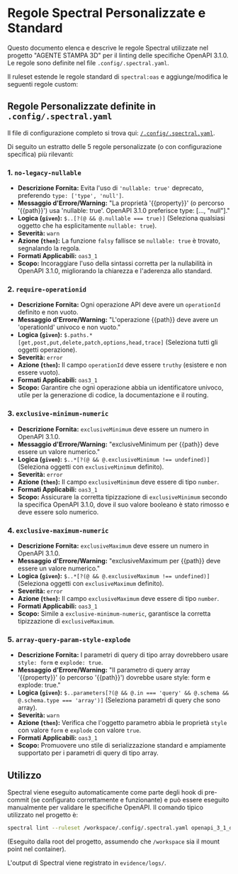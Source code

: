 # Regole Spectral Personalizzate e Standard

Questo documento elenca e descrive le regole Spectral utilizzate nel progetto "AGENTE STAMPA 3D" per il linting delle specifiche OpenAPI 3.1.0. Le regole sono definite nel file `.config/.spectral.yaml`.

Il ruleset estende le regole standard di `spectral:oas` e aggiunge/modifica le seguenti regole custom:

## Regole Personalizzate definite in `.config/.spectral.yaml`

Il file di configurazione completo si trova qui: [`/.config/.spectral.yaml`](../../.config/.spectral.yaml).

Di seguito un estratto delle 5 regole personalizzate (o con configurazione specifica) più rilevanti:

### 1. `no-legacy-nullable`

- **Descrizione Fornita:** Evita l'uso di `'nullable: true'` deprecato, preferendo `type: ['type', 'null']`.
- **Messaggio d'Errore/Warning:** "La proprietà '{{property}}' (o percorso '{{path}}') usa 'nullable: true'. OpenAPI 3.1.0 preferisce type: [..., \"null\"]."
- **Logica (`given`):** `$..[?(@ && @.nullable === true)]` (Seleziona qualsiasi oggetto che ha esplicitamente `nullable: true`).
- **Severità:** `warn`
- **Azione (`then`):** La funzione `falsy` fallisce se `nullable: true` è trovato, segnalando la regola.
- **Formati Applicabili:** `oas3_1`
- **Scopo:** Incoraggiare l'uso della sintassi corretta per la nullabilità in OpenAPI 3.1.0, migliorando la chiarezza e l'aderenza allo standard.

### 2. `require-operationid`

- **Descrizione Fornita:** Ogni operazione API deve avere un `operationId` definito e non vuoto.
- **Messaggio d'Errore/Warning:** "L'operazione {{path}} deve avere un 'operationId' univoco e non vuoto."
- **Logica (`given`):** `$.paths.*[get,post,put,delete,patch,options,head,trace]` (Seleziona tutti gli oggetti operazione).
- **Severità:** `error`
- **Azione (`then`):** Il campo `operationId` deve essere `truthy` (esistere e non essere vuoto).
- **Formati Applicabili:** `oas3_1`
- **Scopo:** Garantire che ogni operazione abbia un identificatore univoco, utile per la generazione di codice, la documentazione e il routing.

### 3. `exclusive-minimum-numeric`

- **Descrizione Fornita:** `exclusiveMinimum` deve essere un numero in OpenAPI 3.1.0.
- **Messaggio d'Errore/Warning:** "exclusiveMinimum per {{path}} deve essere un valore numerico."
- **Logica (`given`):** `$..*[?(@ && @.exclusiveMinimum !== undefined)]` (Seleziona oggetti con `exclusiveMinimum` definito).
- **Severità:** `error`
- **Azione (`then`):** Il campo `exclusiveMinimum` deve essere di tipo `number`.
- **Formati Applicabili:** `oas3_1`
- **Scopo:** Assicurare la corretta tipizzazione di `exclusiveMinimum` secondo la specifica OpenAPI 3.1.0, dove il suo valore booleano è stato rimosso e deve essere solo numerico.

### 4. `exclusive-maximum-numeric`

- **Descrizione Fornita:** `exclusiveMaximum` deve essere un numero in OpenAPI 3.1.0.
- **Messaggio d'Errore/Warning:** "exclusiveMaximum per {{path}} deve essere un valore numerico."
- **Logica (`given`):** `$..*[?(@ && @.exclusiveMaximum !== undefined)]` (Seleziona oggetti con `exclusiveMaximum` definito).
- **Severità:** `error`
- **Azione (`then`):** Il campo `exclusiveMaximum` deve essere di tipo `number`.
- **Formati Applicabili:** `oas3_1`
- **Scopo:** Simile a `exclusive-minimum-numeric`, garantisce la corretta tipizzazione di `exclusiveMaximum`.

### 5. `array-query-param-style-explode`

- **Descrizione Fornita:** I parametri di query di tipo array dovrebbero usare `style: form` e `explode: true`.
- **Messaggio d'Errore/Warning:** "Il parametro di query array '{{property}}' (o percorso '{{path}}') dovrebbe usare style: form e explode: true."
- **Logica (`given`):** `$..parameters[?(@ && @.in === 'query' && @.schema && @.schema.type === 'array')]` (Seleziona parametri di query che sono array).
- **Severità:** `warn`
- **Azione (`then`):** Verifica che l'oggetto parametro abbia le proprietà `style` con valore `form` e `explode` con valore `true`.
- **Formati Applicabili:** `oas3_1`
- **Scopo:** Promuovere uno stile di serializzazione standard e ampiamente supportato per i parametri di query di tipo array.

## Utilizzo

Spectral viene eseguito automaticamente come parte degli hook di pre-commit (se configurato correttamente e funzionante) e può essere eseguito manualmente per validare le specifiche OpenAPI. Il comando tipico utilizzato nel progetto è:

```bash
spectral lint --ruleset /workspace/.config/.spectral.yaml openapi_3_1_demo.json
```

(Eseguito dalla root del progetto, assumendo che `/workspace` sia il mount point nel container).

L'output di Spectral viene registrato in `evidence/logs/`.
